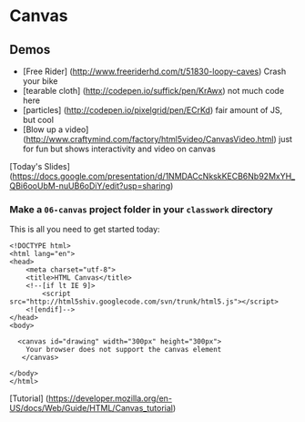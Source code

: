 Canvas
======

## Demos

- [Free Rider] (http://www.freeriderhd.com/t/51830-loopy-caves) Crash your bike
- [tearable cloth] (http://codepen.io/suffick/pen/KrAwx) not much code here
- [particles] (http://codepen.io/pixelgrid/pen/ECrKd) fair amount of JS, but cool
- [Blow up a video] (http://www.craftymind.com/factory/html5video/CanvasVideo.html) just for fun but shows interactivity and video on canvas

[Today's Slides] (https://docs.google.com/presentation/d/1NMDACcNkskKECB6Nb92MxYH_QBi6ooUbM-nuUB6oDiY/edit?usp=sharing)

### Make a `06-canvas` project folder in your `classwork` directory

This is all you need to get started today:

```
<!DOCTYPE html>
<html lang="en">
<head>
    <meta charset="utf-8">
    <title>HTML Canvas</title>
    <!--[if lt IE 9]>
        <script src="http://html5shiv.googlecode.com/svn/trunk/html5.js"></script>
    <![endif]-->
</head>
<body>

  <canvas id="drawing" width="300px" height="300px">
    Your browser does not support the canvas element
   </canvas>

</body>
</html>
```

[Tutorial] (https://developer.mozilla.org/en-US/docs/Web/Guide/HTML/Canvas_tutorial)